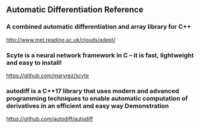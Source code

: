 ## Automatic Differentiation Reference


### A combined automatic differentiation and array library for C++
http://www.met.reading.ac.uk/clouds/adept/

### Scyte is a neural network framework in C – it is fast, lightweight and easy to install!
https://github.com/marvrez/scyte

### autodiff is a C++17 library that uses modern and advanced programming techniques to enable automatic computation of derivatives in an efficient and easy way Demonstration

https://github.com/autodiff/autodiff
